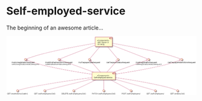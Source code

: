 # Self-employed-service

The beginning of an awesome article...

![](../assets/images/self-employer-components.png)